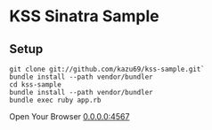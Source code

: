 # KSS Sinatra Sample

## Setup

```shell
git clone git://github.com/kazu69/kss-sample.git`
bundle install --path vendor/bundler
cd kss-sample
bundle install --path vendor/bundler
bundle exec ruby app.rb
```

Open Your Browser [0.0.0.0:4567](http://0.0.0.0:4567/)